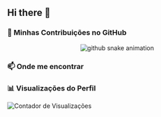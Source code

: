 ## Hi there 👋

### 🐍 Minhas Contribuições no GitHub

<div align="center">
<img src="https://raw.githubusercontent.com/RitaJeveaux/RitaJeveaux/output/github-snake-dark.svg?palette=github-dark" alt="github snake animation">
</div>

### 📫 Onde me encontrar

<div>
 <a href="https://www.linkedin.com/in/ritajeveauxlogo=linkedin&logoColor=white" target="_blank"></a> 
<a href = "mailto:ritajeveaux@gmail.com><img src="https://img.shields.io/badge/-Gmail-%23333?style=for-the-badge&logo=gmail&logoColor=white" target="_blank"></a>
</div>

<div>
 
</div>

### 📊 Visualizações do Perfil
![Contador de Visualizações](https://komarev.com/ghpvc/?username=RitaJeveaux&color=blueviolet&style=flat-square)

<!--
![Snake animation](https://github.com/RitaJeveaux/RitaJeveaux/blob/output/github-snake-dark.svg)
![GitHub Snake dark](https://github.com/RitaJeveaux/RitaJeveaux/blob/output/github-snake-dark.svg?palette=github-dark)
![GitHub Snake](https://github.com/RitaJeveaux/RitaJeveaux/blob/output/github-snake.svg)
![GitHub Snake dark](https://github.com/RitaJeveaux/RitaJeveaux/blob/output/github-snake-dark.svg?palette=github-dark)

!

**RitaJeveaux/RitaJeveaux** is a ✨ _special_ ✨ repository because its `README.md` (this file) appears on your GitHub profile.
![snake gif](https://github.com/RitaJeveaux/RitaJeveaux/blob/output/github-snake-dark.svg)
Passionate about technology, Knowledge in Javascript, Phyton, PHP, C, C ++, ASP, Agile methodologies, GitHub, React, Redux, Hooks, MongoDB, MySQL ... 
Here are some ideas to get you started:
 
- 🔭 I’m currently working on ...
- 🌱 I’m currently learning ...
- 👯 I’m looking to collaborate on ...
- 🤔 I’m looking for help with ...
- 💬 Ask me about ...
- 📫 How to reach me: ...
- 😄 Pronouns: ...
- ⚡ Fun fact: ...
-->

